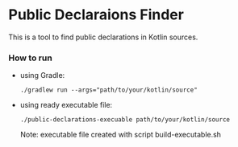 # Public Declaraions Finder

This is a tool to find public declarations in Kotlin sources.

### How to run
 - using Gradle: 
    ```aiignore
    ./gradlew run --args="path/to/your/kotlin/source"
    ```
   
- using ready executable file:
    ```aiignore
    ./public-declarations-execuable path/to/your/kotlin/source
    ```
  Note: executable file created with script build-executable.sh
